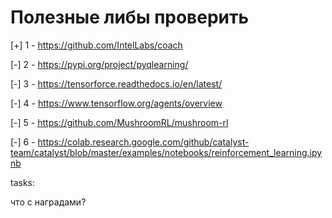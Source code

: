 # Полезные либы проверить

[+] 1 - https://github.com/IntelLabs/coach
  
[-] 2 - https://pypi.org/project/pyqlearning/
  
[-] 3 - https://tensorforce.readthedocs.io/en/latest/
  
[-] 4 - https://www.tensorflow.org/agents/overview  
  
[-] 5 - https://github.com/MushroomRL/mushroom-rl

[-] 6 - https://colab.research.google.com/github/catalyst-team/catalyst/blob/master/examples/notebooks/reinforcement_learning.ipynb


tasks:

что с наградами?
